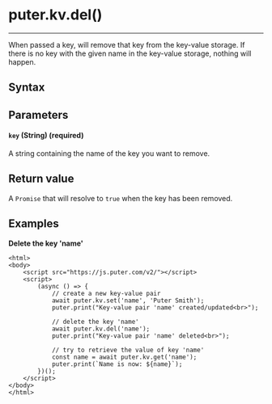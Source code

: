 # puter.kv.del()
* * *

When passed a key, will remove that key from the key-value storage. If there is no key with the given name in the key-value storage, nothing will happen.

[](#syntax)Syntax
-----------------

[](#parameters)Parameters
-------------------------

#### [](#-code-key-code-string-required-)`key` (String) (required)

A string containing the name of the key you want to remove.

[](#return-value)Return value
-----------------------------

A `Promise` that will resolve to `true` when the key has been removed.

[](#examples)Examples
---------------------

**Delete the key 'name'**

```
<html>
<body>
    <script src="https://js.puter.com/v2/"></script>
    <script>
        (async () => {
            // create a new key-value pair
            await puter.kv.set('name', 'Puter Smith');
            puter.print("Key-value pair 'name' created/updated<br>");

            // delete the key 'name'
            await puter.kv.del('name');
            puter.print("Key-value pair 'name' deleted<br>");

            // try to retrieve the value of key 'name'
            const name = await puter.kv.get('name');
            puter.print(`Name is now: ${name}`);
        })();
    </script>
</body>
</html>

```
